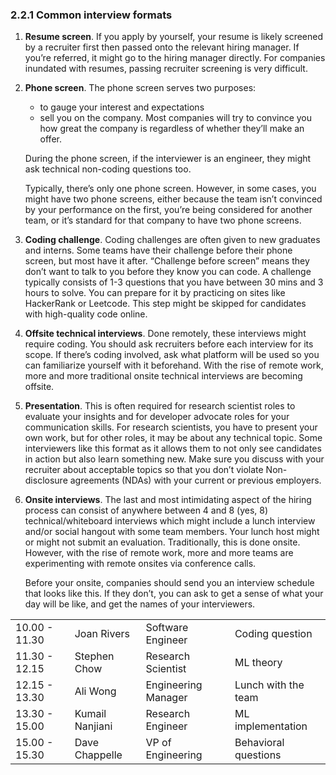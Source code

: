 ### 2.2.1 Common interview formats



1. **Resume screen**. If you apply by yourself, your resume is likely screened by a recruiter first then passed onto the relevant hiring manager. If you’re referred, it might go to the hiring manager directly. For companies inundated with resumes, passing recruiter screening is very difficult.
2. **Phone screen**. The phone screen serves two purposes:
    *   to gauge your interest and expectations
    *   sell you on the company. Most companies will try to convince you how great the company is regardless of whether they’ll make an offer.

    During the phone screen, if the interviewer is an engineer, they might ask technical non-coding questions too.

    Typically, there’s only one phone screen. However, in some cases, you might have two phone screens, either because the team isn’t convinced by your performance on the first, you’re being considered for another team, or it’s standard for that company to have two phone screens.

3. **Coding challenge**. Coding challenges are often given to new graduates and interns. Some teams have their challenge before their phone screen, but most have it after. “Challenge before screen” means they don’t want to talk to you before they know you can code. A challenge typically consists of 1-3 questions that you have between 30 mins and 3 hours to solve. You can prepare for it by practicing on sites like HackerRank or Leetcode. This step might be skipped for candidates with high-quality code online.
4. **Offsite technical interviews**. Done remotely, these interviews might require coding. You should ask recruiters before each interview for its scope. If there’s coding involved, ask what platform will be used so you can familiarize yourself with it beforehand. With the rise of remote work, more and more traditional onsite technical interviews are becoming offsite.
5. **Presentation**. This is often required for research scientist roles to evaluate your insights and for developer advocate roles for your communication skills. For research scientists, you have to present your own work, but for other roles, it may be about any technical topic. Some interviewers like this format as it allows them to not only see candidates in action but also learn something new. Make sure you discuss with your recruiter about acceptable topics so that you don’t violate Non-disclosure agreements (NDAs) with your current or previous employers.
6. **Onsite interviews**. The last and most intimidating aspect of the hiring process can consist of anywhere between 4 and 8 (yes, 8) technical/whiteboard interviews which might include a lunch interview and/or social hangout with some team members. Your lunch host might or might not submit an evaluation. Traditionally, this is done onsite. However, with the rise of remote work, more and more teams are experimenting with remote onsites via conference calls.

    Before your onsite, companies should send you an interview schedule that looks like this. If they don’t, you can ask to get a sense of what your day will be like, and get the names of your interviewers.


<table>
  <tr>
   <td>
10.00 - 11.30
   </td>
   <td>Joan Rivers
   </td>
   <td>Software Engineer
   </td>
   <td>Coding question
   </td>
  </tr>
  <tr>
   <td>11.30 - 12.15
   </td>
   <td>Stephen Chow
   </td>
   <td>Research Scientist
   </td>
   <td>ML theory
   </td>
  </tr>
  <tr>
   <td>12.15 - 13.30
   </td>
   <td>Ali Wong
   </td>
   <td>Engineering Manager
   </td>
   <td>Lunch with the team
   </td>
  </tr>
  <tr>
   <td>13.30 - 15.00
   </td>
   <td>Kumail Nanjiani
   </td>
   <td>Research Engineer
   </td>
   <td>ML implementation
   </td>
  </tr>
  <tr>
   <td>15.00 - 15.30
   </td>
   <td>Dave Chappelle
   </td>
   <td>VP of Engineering
   </td>
   <td>Behavioral questions
   </td>
  </tr>
</table>
